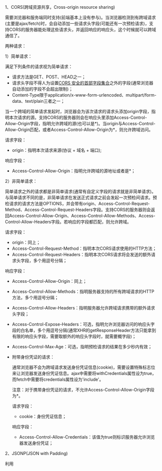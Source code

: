 1、CORS(跨域资源共享，Cross-origin resource sharing)

需要浏览器和服务端同时支持(前端基本上没有参与)。当浏览器检测到有跨域请求(主要是ajax/fetch)时，会自动添加一些请求头字段(可能还有一次预检请求)，支持CORS的服务器能处理这些请求头，并返回响应的响应头，这个时候就可以跨域通信了。

两种请求：

1）简单请求：

满足下列条件的请求视为简单请求：

- 请求方法是GET、POST、HEAD之一；
- 请求头字段不得人为设置[CORS 安全的首部字段集合](https://fetch.spec.whatwg.org/#cors-safelisted-request-header)之外的字段(通常浏览器自动添加的字段不会超出限制)；
- Content-Type限于application/x-www-form-urlencoded、multipart/form-data、text/plain三者之一；

当一个跨域的简单请求发起时，浏览器会为该次请求的请求头添加origin字段，指明本次请求的源。支持CORS的服务器则会在响应头里添加Access-Control-Allow-Origin字段，指明允许跨域的源(也可以是*)。当origin与Access-Control-Allow-Origin匹配，或者Access-Control-Allow-Origin为*，则允许跨域访问。

请求字段：

- origin：指明本次请求来源(协议 + 域名 + 端口);

响应字段：

- Access-Control-Allow-Origin：指明允许跨域的源地址或者是*；

2）非简单请求：

简单请求之外的请求都是非简单请求(通常有自定义字段的请求就是非简单请求)。与简单请求不同的是，非简单请求在发送正式请求之前会发起一次预检间请求。预检请求的请求方法是OPTIONS，并会带有origin、Access-Control-Request-Method、Access-Control-Request-Headers字段。支持CORS的服务器则会返回Access-Control-Allow-Origin、Access-Control-Allow-Methods、Access-Control-Allow-Headers字段。若响应的字段都匹配，则允许跨域。

请求字段：

- origin：同上；
- Access-Control-Request-Method：指明本次CORS请求使用的HTTP方法；
- Access-Control-Request-Headers：指明本次CORS请求将会发送的额外请求头字段，多个用逗号分隔；

响应字段：

- Access-Control-Allow-Origin：同上；

- Access-Control-Allow-Methods：指明服务器支持的所有跨域请求的HTTP方法，多个用逗号分隔；

- Access-Control-Allow-Headers：指明服务器允许跨域请求携带的额外请求头字段；

- Access-Control-Expose-Headers：可选，指明允许浏览器访问的响应头字段的白名单，多个用逗号分隔(通常XHR的getResponseHeader方法只能拿到有限的响应头字段，需要取额外的响应头字段时，就需要概字段)；

- Access-Control-Max-Age：可选，指明预检请求的结果在多少秒内有效；

- 附带身份凭证的请求：

  通常浏览器不会为跨域请求发送身份凭证信息(cookie)，需要设置特殊标志位来让浏览器发送身份凭证信息。ajax中需要将withCredentials属性设为true，而fetch中需要将credentials属性设为'include'。

  注意：对于携带身份凭证的请求，不允许Access-Control-Allow-Origin字段为*。

  请求字段：

  - cookie：身份凭证信息；

  响应字段：

  - Access-Control-Allow-Credentials：该值为true则标识服务器允许浏览器发送身份凭证；

2、JSONP(JSON with Padding)

利用<script>的src可以跨域的特点来跨域，只适用于GET请求。

3、postMessage

适用于多窗口的情况(比如主窗口与iframe)，利用postMessage接口，以及message事件来通信。